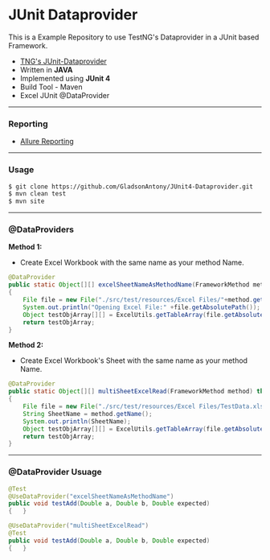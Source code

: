 # JUnit Dataprovider

This is a Example Repository to use TestNG's Dataprovider in a JUnit based Framework.
 - [TNG's JUnit-Dataprovider](https://github.com/TNG/junit-dataprovider)
 - Written in **JAVA**
 - Implemented using **JUnit 4**
 - Build Tool - Maven
 - Excel JUnit @DataProvider
---
### Reporting
 - [Allure Reporting](http://allure.qatools.ru/)
---

### Usage
```sh
$ git clone https://github.com/GladsonAntony/JUnit4-Dataprovider.git
$ mvn clean test
$ mvn site
```
---
### @DataProviders

**__Method 1:__**
 - Create Excel Workbook with the same name as your method Name.
```java
@DataProvider
public static Object[][] excelSheetNameAsMethodName(FrameworkMethod method) throws Exception
{
	File file = new File("./src/test/resources/Excel Files/"+method.getName()+".xlsx");
	System.out.println("Opening Excel File:" +file.getAbsolutePath());
	Object testObjArray[][] = ExcelUtils.getTableArray(file.getAbsolutePath());
	return testObjArray;
}
 ```

 **__Method 2:__**
 - Create Excel Workbook's Sheet with the same name as your method Name.
```java
@DataProvider
public static Object[][] multiSheetExcelRead(FrameworkMethod method) throws Exception
{
	File file = new File("./src/test/resources/Excel Files/TestData.xlsx");
	String SheetName = method.getName();
	System.out.println(SheetName);
	Object testObjArray[][] = ExcelUtils.getTableArray(file.getAbsolutePath(), SheetName);
	return testObjArray;
}
 ```
 ---
 
 ### @DataProvider Usuage
```java
@Test
@UseDataProvider("excelSheetNameAsMethodName")
public void testAdd(Double a, Double b, Double expected) 
{	}

@UseDataProvider("multiSheetExcelRead")
@Test
public void testAdd(Double a, Double b, Double expected)
{	}

```

